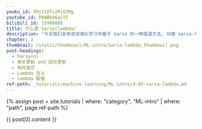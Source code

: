 ```yaml
---
youku_id: XMjI1OTczMjQ3Mg
youtube_id: PANBb46qiYI
bilibili_id: 15988888
title: 什么是 Sarsa(lambda)
description: "今天我们会来说说强化学习中基于 Sarsa 的一种提速方法, 叫做 sarsa-lambda. 通过上个视频的介绍, 我们知道这个 Sarsa 的算法是一种在线学习法, on-policy. 但是这个 lambda 到底是什么. 其实吧, Sarsa 是一种单步更新法, 在环境中每走一步, 更新一次自己的行为准则, 我们可以在这样的 Sarsa 后面打一个括号, 说他是 Sarsa(0), 因为他等走完这一步以后直接更新行为准则. 如果延续这种想法, 走完这步, 再走一步, 然后再更新, 我们可以叫他 Sarsa(1). 同理, 如果等待回合完毕我们一次性再更新呢, 比如这回合我们走了 n 步, 那我们就叫 Sarsa(n). 为了统一这样的流程, 我们就有了一个 lambda 值来代替我们想要选择的步数, 这也就是 Sarsa(lambda) 的由来. 我们看看最极端的两个例子, 对比单步更新和回合更新, 看看回合更新的优势在哪里."
chapter: 3
thumbnail: /static/thumbnail/ML-intro/Sarsa-lambda_thumbnail.png
post-headings:
  - Sarsa(n)
  - 单步更新 and 回合更新
  - 有时迷茫
  - Lambda 含义
  - Lambda 取值
ref-path: _tutorials/machine-learning/ML-intro/4-05-sarsa-lambda.md
---
```



{% assign post = site.tutorials | where: "category", "ML-intro" | where: "path", page.ref-path %}

{{ post[0].content }}